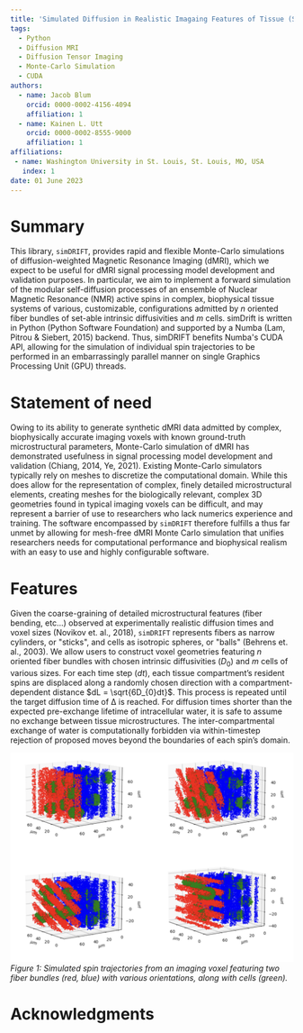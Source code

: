 ```yaml
---
title: 'Simulated Diffusion in Realistic Imagaing Features of Tissue (Sim-DRIFT)'
tags:
  - Python
  - Diffusion MRI
  - Diffusion Tensor Imaging
  - Monte-Carlo Simulation
  - CUDA
authors:
  - name: Jacob Blum
    orcid: 0000-0002-4156-4094
    affiliation: 1
  - name: Kainen L. Utt
    orcid: 0000-0002-8555-9000
    affiliation: 1
affiliations:
 - name: Washington University in St. Louis, St. Louis, MO, USA
   index: 1
date: 01 June 2023
---
```


# Summary
This library, `simDRIFT`, provides rapid and flexible Monte-Carlo simulations of diffusion-weighted Magnetic Resonance Imaging (dMRI), which we expect to be useful for dMRI signal processing model development and validation purposes. In particular, we aim to implement a forward simulation of the modular self-diffusion processes of an ensemble of Nuclear Magnetic Resonance (NMR) active spins in complex, biophysical tissue systems of various, customizable, configurations admitted by $n$ oriented fiber bundles of set-able intrinsic diffusivities and $m$ cells. simDrift is written in Python (Python Software Foundation) and supported by a Numba (Lam, Pitrou & Siebert, 2015) backend. Thus, simDRIFT benefits Numba's CUDA API, allowing for the simulation of individual spin trajectories to be performed in an embarrassingly parallel manner on single Graphics Processing Unit (GPU) threads.



# Statement of need
Owing to its ability to generate synthetic dMRI data admitted by complex, biophysically accurate imaging voxels with known ground-truth microstructural parameters, Monte-Carlo simulation of dMRI has demonstrated usefulness in signal processing model development and validation (Chiang, 2014, Ye, 2021). Existing Monte-Carlo simulators typically rely on meshes to discretize the computational domain. While this does allow for the representation of complex, finely detailed microstructural elements, creating meshes for the biologically relevant, complex 3D geometries found in typical imaging voxels can be difficult, and may represent a barrier of use to researchers who lack numerics experience and training. The software encompassed by `simDRIFT` therefore fulfills a thus far unmet by allowing for mesh-free dMRI Monte Carlo simulation that unifies researchers needs for computational performance and biophysical realism with an easy to use and highly configurable software.

# Features
Given the coarse-graining of detailed microstructural features (fiber bending, etc...) observed at experimentally realistic diffusion times and voxel sizes (Novikov et. al., 2018), `simDRIFT` represents fibers as narrow cylinders, or "sticks", and cells as isotropic spheres, or "balls" (Behrens et. al., 2003). We allow users to construct voxel geometries featuring $n$ oriented fiber bundles with chosen intrinsic diffusivities $(D_{0})$ and $m$ cells of various sizes. For each time step ($dt$), each tissue compartment’s resident spins are displaced along a randomly chosen direction with a compartment-dependent distance $dL = \sqrt{6D_{0}dt}$. This process is repeated until the target diffusion time of Δ is reached. For diffusion times shorter than the expected pre-exchange lifetime of intracellular water, it is safe to assume no exchange between tissue microstructures. The inter-compartmental exchange of water is computationally forbidden via within-timestep rejection of proposed moves beyond the boundaries of each spin’s domain.

![\label{fig:geometry}](figs/simulation_configuration.png)
*Figure 1: Simulated spin trajectories from an imaging voxel featuring two fiber bundles (red, blue) with various orientations, along with cells (green).*

# Acknowledgments

